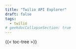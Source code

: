 ```yaml
---
title: "Twilio API Explorer"
draft: false
tags:
  - twilio
# geekdocCollapseSection: true
---
```


{{< toc-tree >}}